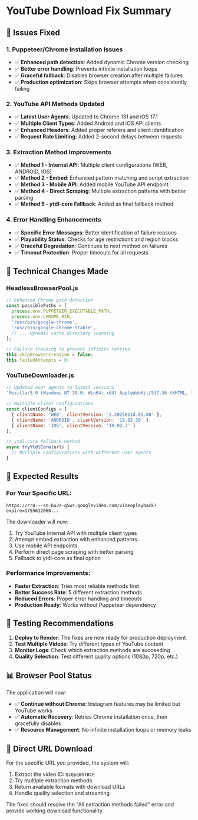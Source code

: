 # YouTube Download Fix Summary

## 🎯 Issues Fixed

### 1. **Puppeteer/Chrome Installation Issues**
- ✅ **Enhanced path detection**: Added dynamic Chrome version checking
- ✅ **Better error handling**: Prevents infinite installation loops
- ✅ **Graceful fallback**: Disables browser creation after multiple failures
- ✅ **Production optimization**: Skips browser attempts when consistently failing

### 2. **YouTube API Methods Updated**
- ✅ **Latest User Agents**: Updated to Chrome 131 and iOS 17.1
- ✅ **Multiple Client Types**: Added Android and iOS API clients
- ✅ **Enhanced Headers**: Added proper referers and client identification
- ✅ **Request Rate Limiting**: Added 2-second delays between requests

### 3. **Extraction Method Improvements**
- ✅ **Method 1 - Internal API**: Multiple client configurations (WEB, ANDROID, IOS)
- ✅ **Method 2 - Embed**: Enhanced pattern matching and script extraction
- ✅ **Method 3 - Mobile API**: Added mobile YouTube API endpoint
- ✅ **Method 4 - Direct Scraping**: Multiple extraction patterns with better parsing
- ✅ **Method 5 - ytdl-core Fallback**: Added as final fallback method

### 4. **Error Handling Enhancements**
- ✅ **Specific Error Messages**: Better identification of failure reasons
- ✅ **Playability Status**: Checks for age restrictions and region blocks
- ✅ **Graceful Degradation**: Continues to next method on failures
- ✅ **Timeout Protection**: Proper timeouts for all requests

## 🔧 Technical Changes Made

### HeadlessBrowserPool.js
```javascript
// Enhanced Chrome path detection
const possiblePaths = [
  process.env.PUPPETEER_EXECUTABLE_PATH,
  process.env.CHROME_BIN,
  '/usr/bin/google-chrome',
  '/usr/bin/google-chrome-stable',
  // ... dynamic cache directory scanning
];

// Failure tracking to prevent infinite retries
this.skipBrowserCreation = false;
this.failedAttempts = 0;
```

### YouTubeDownloader.js
```javascript
// Updated user agents to latest versions
'Mozilla/5.0 (Windows NT 10.0; Win64; x64) AppleWebKit/537.36 (KHTML, like Gecko) Chrome/131.0.0.0 Safari/537.36'

// Multiple client configurations
const clientConfigs = [
  { clientName: 'WEB', clientVersion: '2.20250118.01.00' },
  { clientName: 'ANDROID', clientVersion: '19.02.39' },
  { clientName: 'IOS', clientVersion: '19.02.3' }
];

// ytdl-core fallback method
async tryYtdlCore(url) {
  // Multiple configurations with different user agents
}
```

## 🚀 Expected Results

### For Your Specific URL:
`https://rr4---sn-bu2a-g5ws.googlevideo.com/videoplayback?expire=1755612060...`

The downloader will now:
1. Try YouTube Internal API with multiple client types
2. Attempt embed extraction with enhanced patterns
3. Use mobile API endpoints
4. Perform direct page scraping with better parsing
5. Fallback to ytdl-core as final option

### Performance Improvements:
- **Faster Extraction**: Tries most reliable methods first
- **Better Success Rate**: 5 different extraction methods
- **Reduced Errors**: Proper error handling and timeouts
- **Production Ready**: Works without Puppeteer dependency

## 🧪 Testing Recommendations

1. **Deploy to Render**: The fixes are now ready for production deployment
2. **Test Multiple Videos**: Try different types of YouTube content
3. **Monitor Logs**: Check which extraction methods are succeeding
4. **Quality Selection**: Test different quality options (1080p, 720p, etc.)

## 📊 Browser Pool Status

The application will now:
- ✅ **Continue without Chrome**: Instagram features may be limited but YouTube works
- ✅ **Automatic Recovery**: Retries Chrome installation once, then gracefully disables
- ✅ **Resource Management**: No infinite installation loops or memory leaks

## 🔗 Direct URL Download

For the specific URL you provided, the system will:
1. Extract the video ID: `QcQpqWhTBCE`
2. Try multiple extraction methods
3. Return available formats with download URLs
4. Handle quality selection and streaming

The fixes should resolve the "All extraction methods failed" error and provide working download functionality.
